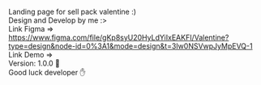 Landing page for sell pack valentine :)
<br>
Design and Develop by me :>
<br>
Link Figma => https://www.figma.com/file/gKp8syU20HyLdYiIxEAKFI/Valentine?type=design&node-id=0%3A1&mode=design&t=3Iw0NSVwpJyMpEVQ-1
<br>
Link Demo => 
<br>
Version: 1.0.0 👀
<br>
Good luck developer ✋
